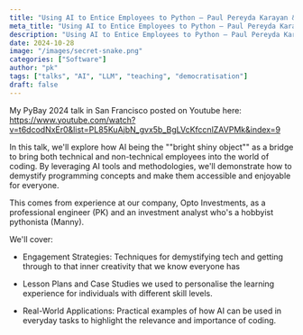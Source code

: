 ```yaml
---
title: "Using AI to Entice Employees to Python — Paul Pereyda Karayan & Emmanuel Uwakwe (PyBay 2024)"
meta_title: "Using AI to Entice Employees to Python — Paul Pereyda Karayan & Emmanuel Uwakwe (PyBay 2024)"
description: "Using AI to Entice Employees to Python — Paul Pereyda Karayan & Emmanuel Uwakwe (PyBay 2024)"
date: 2024-10-28
image: "/images/secret-snake.png"
categories: ["Software"]
author: "pk"
tags: ["talks", "AI", "LLM", "teaching", "democratisation"]
draft: false
---
```


My PyBay 2024 talk in San Francisco posted on Youtube here:
https://www.youtube.com/watch?v=t6dcodNxEr0&list=PL85KuAjbN_gvx5b_BgLVcKfccnlZAVPMk&index=9

In this talk, we'll explore how AI being the ""bright shiny object"" as a bridge to bring both technical and non-technical employees into the world of coding. By leveraging AI tools and methodologies, we'll demonstrate how to demystify programming concepts and make them accessible and enjoyable for everyone.

This comes from experience at our company, Opto Investments, as a professional engineer (PK) and an investment analyst who's a hobbyist pythonista (Manny). 

We'll cover:
* Engagement Strategies: Techniques for demystifying tech and getting through to that inner creativity that we know everyone has

* Lesson Plans and Case Studies we used to personalise the learning experience for individuals with different skill levels.

* Real-World Applications: Practical examples of how AI can be used in everyday tasks to highlight the relevance and importance of coding.

